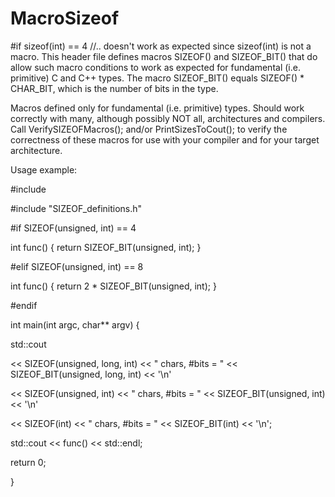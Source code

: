 # MacroSizeof
#if sizeof(int) == 4 //.. doesn't work as expected since sizeof(int) is not a macro. This header file defines macros SIZEOF() and SIZEOF_BIT() that do allow such macro conditions to work as expected for fundamental (i.e. primitive) C and C++ types. The macro SIZEOF_BIT() equals SIZEOF() * CHAR_BIT, which is the number of bits in the type.

Macros defined only for fundamental (i.e. primitive) types. Should work correctly with many, although possibly NOT all, architectures and compilers. Call VerifySIZEOFMacros<int>(); and/or PrintSizesToCout<int>(); to verify the correctness of these macros for use with your compiler and for your target architecture.

Usage example:

#include <iostream>

#include "SIZEOF_definitions.h"

#if SIZEOF(unsigned, int) == 4

int func() { return SIZEOF_BIT(unsigned, int); }

#elif SIZEOF(unsigned, int) == 8

int func() { return 2 * SIZEOF_BIT(unsigned, int); }

#endif

int main(int argc, char** argv) {

  std::cout 
  
  << SIZEOF(unsigned, long, int) << " chars, #bits = " << SIZEOF_BIT(unsigned, long, int) << '\n'
  
  
  << SIZEOF(unsigned, int)       << " chars, #bits = " << SIZEOF_BIT(unsigned, int)       << '\n'
         
         
  << SIZEOF(int)                 << " chars, #bits = " << SIZEOF_BIT(int)                 << '\n';
  
  std::cout << func() << std::endl;
  
  return 0;
  
}
